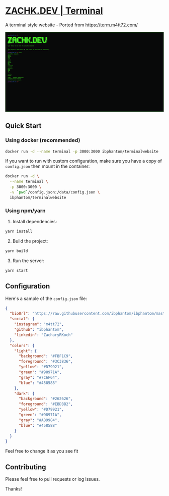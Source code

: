 # [ZACHK.DEV | Terminal](https://terminal.zachk.dev)

A terminal style website - Ported from https://term.m4tt72.com/

![screenshot](/docs/screenshot.png)

## Quick Start

### Using docker (recommended)

```bash
docker run -d --name terminal -p 3000:3000 ibphantom/terminalwebsite
```

If you want to run with custom configuration, make sure you have a copy of `config.json` then mount in the container:

```bash
docker run -d \
  --name terminal \
  -p 3000:3000 \
  -v `pwd`/config.json:/data/config.json \
  ibphantom/terminalwebsite
```

### Using npm/yarn

1. Install dependencies:

```bash
yarn install
```

2. Build the project:

```bash
yarn build
```

3. Run the server:

```bash
yarn start
```

## Configuration

Here's a sample of the `config.json` file:

```json
{
  "bioUrl": "https://raw.githubusercontent.com/ibphantom/ibphantom/master/README.md",
  "social": {
    "instagram": "m4tt72",
    "github": "ibphantom",
    "linkedin": "ZacharyRKoch"
  },
  "colors": {
    "light": {
      "background": "#FBF1C9",
      "foreground": "#3C3836",
      "yellow": "#D79921",
      "green": "#98971A",
      "gray": "#7C6F64",
      "blue": "#458588"
    },
    "dark": {
      "background": "#262626",
      "foreground": "#EBDBB2",
      "yellow": "#D79921",
      "green": "#98971A",
      "gray": "#A89984",
      "blue": "#458588"
    }
  }
}
```

Feel free to change it as you see fit

## Contributing

Please feel free to pull requests or log issues.

Thanks!
